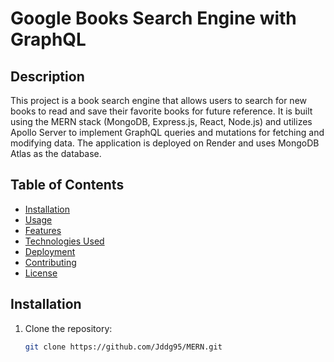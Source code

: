 # Google Books Search Engine with GraphQL

## Description

This project is a book search engine that allows users to search for new books to read and save their favorite books for future reference. It is built using the MERN stack (MongoDB, Express.js, React, Node.js) and utilizes Apollo Server to implement GraphQL queries and mutations for fetching and modifying data. The application is deployed on Render and uses MongoDB Atlas as the database.

## Table of Contents

- [Installation](#installation)
- [Usage](#usage)
- [Features](#features)
- [Technologies Used](#technologies-used)
- [Deployment](#deployment)
- [Contributing](#contributing)
- [License](#license)

## Installation

1. Clone the repository:
   ```bash
   git clone https://github.com/Jddg95/MERN.git
   ```
